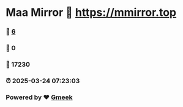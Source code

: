# Maa Mirror :link: https://mmirror.top 
### :page_facing_up: [6](https://mmirror.top/tag.html) 
### :speech_balloon: 0 
### :hibiscus: 17230 
### :alarm_clock: 2025-03-24 07:23:03 
### Powered by :heart: [Gmeek](https://github.com/Meekdai/Gmeek)

